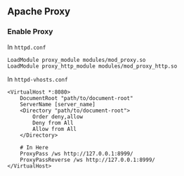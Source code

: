 Apache Proxy 
---

### Enable Proxy
In `httpd.conf`

```
LoadModule proxy_module modules/mod_proxy.so
LoadModule proxy_http_module modules/mod_proxy_http.so
```

In `httpd-vhosts.conf`
```
<VirtualHost *:8080>
    DocumentRoot "path/to/document-root"
    ServerName [server_name]
    <Directory "path/to/document-root">
        Order deny,allow
        Deny from All
        Allow from All
    </Directory>

    # In Here
    ProxyPass /ws http://127.0.0.1:8999/  
    ProxyPassReverse /ws http://127.0.0.1:8999/
</VirtualHost>
```
